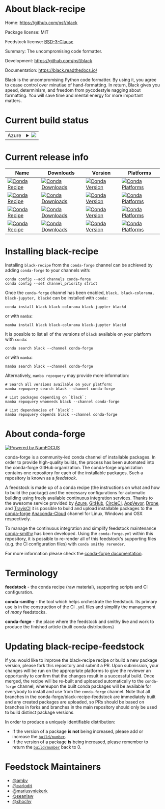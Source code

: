 About black-recipe
==================

Home: https://github.com/psf/black

Package license: MIT

Feedstock license: [BSD-3-Clause](https://github.com/conda-forge/black-feedstock/blob/main/LICENSE.txt)

Summary: The uncompromising code formatter.

Development: https://github.com/psf/black

Documentation: https://black.readthedocs.io/

Black is the uncompromising Python code formatter. By using it, you agree
to cease control over minutiae of hand-formatting. In return, Black gives
you speed, determinism, and freedom from pycodestyle nagging about
formatting. You will save time and mental energy for more important matters.


Current build status
====================


<table>
    
  <tr>
    <td>Azure</td>
    <td>
      <details>
        <summary>
          <a href="https://dev.azure.com/conda-forge/feedstock-builds/_build/latest?definitionId=3700&branchName=main">
            <img src="https://dev.azure.com/conda-forge/feedstock-builds/_apis/build/status/black-feedstock?branchName=main">
          </a>
        </summary>
        <table>
          <thead><tr><th>Variant</th><th>Status</th></tr></thead>
          <tbody><tr>
              <td>linux_64_python3.10.____cpython</td>
              <td>
                <a href="https://dev.azure.com/conda-forge/feedstock-builds/_build/latest?definitionId=3700&branchName=main">
                  <img src="https://dev.azure.com/conda-forge/feedstock-builds/_apis/build/status/black-feedstock?branchName=main&jobName=linux&configuration=linux_64_python3.10.____cpython" alt="variant">
                </a>
              </td>
            </tr><tr>
              <td>linux_64_python3.7.____cpython</td>
              <td>
                <a href="https://dev.azure.com/conda-forge/feedstock-builds/_build/latest?definitionId=3700&branchName=main">
                  <img src="https://dev.azure.com/conda-forge/feedstock-builds/_apis/build/status/black-feedstock?branchName=main&jobName=linux&configuration=linux_64_python3.7.____cpython" alt="variant">
                </a>
              </td>
            </tr><tr>
              <td>linux_64_python3.8.____cpython</td>
              <td>
                <a href="https://dev.azure.com/conda-forge/feedstock-builds/_build/latest?definitionId=3700&branchName=main">
                  <img src="https://dev.azure.com/conda-forge/feedstock-builds/_apis/build/status/black-feedstock?branchName=main&jobName=linux&configuration=linux_64_python3.8.____cpython" alt="variant">
                </a>
              </td>
            </tr><tr>
              <td>linux_64_python3.9.____cpython</td>
              <td>
                <a href="https://dev.azure.com/conda-forge/feedstock-builds/_build/latest?definitionId=3700&branchName=main">
                  <img src="https://dev.azure.com/conda-forge/feedstock-builds/_apis/build/status/black-feedstock?branchName=main&jobName=linux&configuration=linux_64_python3.9.____cpython" alt="variant">
                </a>
              </td>
            </tr><tr>
              <td>linux_aarch64_python3.10.____cpython</td>
              <td>
                <a href="https://dev.azure.com/conda-forge/feedstock-builds/_build/latest?definitionId=3700&branchName=main">
                  <img src="https://dev.azure.com/conda-forge/feedstock-builds/_apis/build/status/black-feedstock?branchName=main&jobName=linux&configuration=linux_aarch64_python3.10.____cpython" alt="variant">
                </a>
              </td>
            </tr><tr>
              <td>linux_aarch64_python3.7.____cpython</td>
              <td>
                <a href="https://dev.azure.com/conda-forge/feedstock-builds/_build/latest?definitionId=3700&branchName=main">
                  <img src="https://dev.azure.com/conda-forge/feedstock-builds/_apis/build/status/black-feedstock?branchName=main&jobName=linux&configuration=linux_aarch64_python3.7.____cpython" alt="variant">
                </a>
              </td>
            </tr><tr>
              <td>linux_aarch64_python3.8.____cpython</td>
              <td>
                <a href="https://dev.azure.com/conda-forge/feedstock-builds/_build/latest?definitionId=3700&branchName=main">
                  <img src="https://dev.azure.com/conda-forge/feedstock-builds/_apis/build/status/black-feedstock?branchName=main&jobName=linux&configuration=linux_aarch64_python3.8.____cpython" alt="variant">
                </a>
              </td>
            </tr><tr>
              <td>linux_aarch64_python3.9.____cpython</td>
              <td>
                <a href="https://dev.azure.com/conda-forge/feedstock-builds/_build/latest?definitionId=3700&branchName=main">
                  <img src="https://dev.azure.com/conda-forge/feedstock-builds/_apis/build/status/black-feedstock?branchName=main&jobName=linux&configuration=linux_aarch64_python3.9.____cpython" alt="variant">
                </a>
              </td>
            </tr><tr>
              <td>linux_ppc64le_python3.10.____cpython</td>
              <td>
                <a href="https://dev.azure.com/conda-forge/feedstock-builds/_build/latest?definitionId=3700&branchName=main">
                  <img src="https://dev.azure.com/conda-forge/feedstock-builds/_apis/build/status/black-feedstock?branchName=main&jobName=linux&configuration=linux_ppc64le_python3.10.____cpython" alt="variant">
                </a>
              </td>
            </tr><tr>
              <td>linux_ppc64le_python3.7.____cpython</td>
              <td>
                <a href="https://dev.azure.com/conda-forge/feedstock-builds/_build/latest?definitionId=3700&branchName=main">
                  <img src="https://dev.azure.com/conda-forge/feedstock-builds/_apis/build/status/black-feedstock?branchName=main&jobName=linux&configuration=linux_ppc64le_python3.7.____cpython" alt="variant">
                </a>
              </td>
            </tr><tr>
              <td>linux_ppc64le_python3.8.____cpython</td>
              <td>
                <a href="https://dev.azure.com/conda-forge/feedstock-builds/_build/latest?definitionId=3700&branchName=main">
                  <img src="https://dev.azure.com/conda-forge/feedstock-builds/_apis/build/status/black-feedstock?branchName=main&jobName=linux&configuration=linux_ppc64le_python3.8.____cpython" alt="variant">
                </a>
              </td>
            </tr><tr>
              <td>linux_ppc64le_python3.9.____cpython</td>
              <td>
                <a href="https://dev.azure.com/conda-forge/feedstock-builds/_build/latest?definitionId=3700&branchName=main">
                  <img src="https://dev.azure.com/conda-forge/feedstock-builds/_apis/build/status/black-feedstock?branchName=main&jobName=linux&configuration=linux_ppc64le_python3.9.____cpython" alt="variant">
                </a>
              </td>
            </tr><tr>
              <td>osx_64_python3.10.____cpython</td>
              <td>
                <a href="https://dev.azure.com/conda-forge/feedstock-builds/_build/latest?definitionId=3700&branchName=main">
                  <img src="https://dev.azure.com/conda-forge/feedstock-builds/_apis/build/status/black-feedstock?branchName=main&jobName=osx&configuration=osx_64_python3.10.____cpython" alt="variant">
                </a>
              </td>
            </tr><tr>
              <td>osx_64_python3.7.____cpython</td>
              <td>
                <a href="https://dev.azure.com/conda-forge/feedstock-builds/_build/latest?definitionId=3700&branchName=main">
                  <img src="https://dev.azure.com/conda-forge/feedstock-builds/_apis/build/status/black-feedstock?branchName=main&jobName=osx&configuration=osx_64_python3.7.____cpython" alt="variant">
                </a>
              </td>
            </tr><tr>
              <td>osx_64_python3.8.____cpython</td>
              <td>
                <a href="https://dev.azure.com/conda-forge/feedstock-builds/_build/latest?definitionId=3700&branchName=main">
                  <img src="https://dev.azure.com/conda-forge/feedstock-builds/_apis/build/status/black-feedstock?branchName=main&jobName=osx&configuration=osx_64_python3.8.____cpython" alt="variant">
                </a>
              </td>
            </tr><tr>
              <td>osx_64_python3.9.____cpython</td>
              <td>
                <a href="https://dev.azure.com/conda-forge/feedstock-builds/_build/latest?definitionId=3700&branchName=main">
                  <img src="https://dev.azure.com/conda-forge/feedstock-builds/_apis/build/status/black-feedstock?branchName=main&jobName=osx&configuration=osx_64_python3.9.____cpython" alt="variant">
                </a>
              </td>
            </tr><tr>
              <td>osx_arm64_python3.10.____cpython</td>
              <td>
                <a href="https://dev.azure.com/conda-forge/feedstock-builds/_build/latest?definitionId=3700&branchName=main">
                  <img src="https://dev.azure.com/conda-forge/feedstock-builds/_apis/build/status/black-feedstock?branchName=main&jobName=osx&configuration=osx_arm64_python3.10.____cpython" alt="variant">
                </a>
              </td>
            </tr><tr>
              <td>osx_arm64_python3.8.____cpython</td>
              <td>
                <a href="https://dev.azure.com/conda-forge/feedstock-builds/_build/latest?definitionId=3700&branchName=main">
                  <img src="https://dev.azure.com/conda-forge/feedstock-builds/_apis/build/status/black-feedstock?branchName=main&jobName=osx&configuration=osx_arm64_python3.8.____cpython" alt="variant">
                </a>
              </td>
            </tr><tr>
              <td>osx_arm64_python3.9.____cpython</td>
              <td>
                <a href="https://dev.azure.com/conda-forge/feedstock-builds/_build/latest?definitionId=3700&branchName=main">
                  <img src="https://dev.azure.com/conda-forge/feedstock-builds/_apis/build/status/black-feedstock?branchName=main&jobName=osx&configuration=osx_arm64_python3.9.____cpython" alt="variant">
                </a>
              </td>
            </tr><tr>
              <td>win_64_python3.10.____cpython</td>
              <td>
                <a href="https://dev.azure.com/conda-forge/feedstock-builds/_build/latest?definitionId=3700&branchName=main">
                  <img src="https://dev.azure.com/conda-forge/feedstock-builds/_apis/build/status/black-feedstock?branchName=main&jobName=win&configuration=win_64_python3.10.____cpython" alt="variant">
                </a>
              </td>
            </tr><tr>
              <td>win_64_python3.7.____cpython</td>
              <td>
                <a href="https://dev.azure.com/conda-forge/feedstock-builds/_build/latest?definitionId=3700&branchName=main">
                  <img src="https://dev.azure.com/conda-forge/feedstock-builds/_apis/build/status/black-feedstock?branchName=main&jobName=win&configuration=win_64_python3.7.____cpython" alt="variant">
                </a>
              </td>
            </tr><tr>
              <td>win_64_python3.8.____cpython</td>
              <td>
                <a href="https://dev.azure.com/conda-forge/feedstock-builds/_build/latest?definitionId=3700&branchName=main">
                  <img src="https://dev.azure.com/conda-forge/feedstock-builds/_apis/build/status/black-feedstock?branchName=main&jobName=win&configuration=win_64_python3.8.____cpython" alt="variant">
                </a>
              </td>
            </tr><tr>
              <td>win_64_python3.9.____cpython</td>
              <td>
                <a href="https://dev.azure.com/conda-forge/feedstock-builds/_build/latest?definitionId=3700&branchName=main">
                  <img src="https://dev.azure.com/conda-forge/feedstock-builds/_apis/build/status/black-feedstock?branchName=main&jobName=win&configuration=win_64_python3.9.____cpython" alt="variant">
                </a>
              </td>
            </tr>
          </tbody>
        </table>
      </details>
    </td>
  </tr>
</table>

Current release info
====================

| Name | Downloads | Version | Platforms |
| --- | --- | --- | --- |
| [![Conda Recipe](https://img.shields.io/badge/recipe-black-green.svg)](https://anaconda.org/conda-forge/black) | [![Conda Downloads](https://img.shields.io/conda/dn/conda-forge/black.svg)](https://anaconda.org/conda-forge/black) | [![Conda Version](https://img.shields.io/conda/vn/conda-forge/black.svg)](https://anaconda.org/conda-forge/black) | [![Conda Platforms](https://img.shields.io/conda/pn/conda-forge/black.svg)](https://anaconda.org/conda-forge/black) |
| [![Conda Recipe](https://img.shields.io/badge/recipe-black--colorama-green.svg)](https://anaconda.org/conda-forge/black-colorama) | [![Conda Downloads](https://img.shields.io/conda/dn/conda-forge/black-colorama.svg)](https://anaconda.org/conda-forge/black-colorama) | [![Conda Version](https://img.shields.io/conda/vn/conda-forge/black-colorama.svg)](https://anaconda.org/conda-forge/black-colorama) | [![Conda Platforms](https://img.shields.io/conda/pn/conda-forge/black-colorama.svg)](https://anaconda.org/conda-forge/black-colorama) |
| [![Conda Recipe](https://img.shields.io/badge/recipe-black--jupyter-green.svg)](https://anaconda.org/conda-forge/black-jupyter) | [![Conda Downloads](https://img.shields.io/conda/dn/conda-forge/black-jupyter.svg)](https://anaconda.org/conda-forge/black-jupyter) | [![Conda Version](https://img.shields.io/conda/vn/conda-forge/black-jupyter.svg)](https://anaconda.org/conda-forge/black-jupyter) | [![Conda Platforms](https://img.shields.io/conda/pn/conda-forge/black-jupyter.svg)](https://anaconda.org/conda-forge/black-jupyter) |
| [![Conda Recipe](https://img.shields.io/badge/recipe-blackd-green.svg)](https://anaconda.org/conda-forge/blackd) | [![Conda Downloads](https://img.shields.io/conda/dn/conda-forge/blackd.svg)](https://anaconda.org/conda-forge/blackd) | [![Conda Version](https://img.shields.io/conda/vn/conda-forge/blackd.svg)](https://anaconda.org/conda-forge/blackd) | [![Conda Platforms](https://img.shields.io/conda/pn/conda-forge/blackd.svg)](https://anaconda.org/conda-forge/blackd) |

Installing black-recipe
=======================

Installing `black-recipe` from the `conda-forge` channel can be achieved by adding `conda-forge` to your channels with:

```
conda config --add channels conda-forge
conda config --set channel_priority strict
```

Once the `conda-forge` channel has been enabled, `black, black-colorama, black-jupyter, blackd` can be installed with `conda`:

```
conda install black black-colorama black-jupyter blackd
```

or with `mamba`:

```
mamba install black black-colorama black-jupyter blackd
```

It is possible to list all of the versions of `black` available on your platform with `conda`:

```
conda search black --channel conda-forge
```

or with `mamba`:

```
mamba search black --channel conda-forge
```

Alternatively, `mamba repoquery` may provide more information:

```
# Search all versions available on your platform:
mamba repoquery search black --channel conda-forge

# List packages depending on `black`:
mamba repoquery whoneeds black --channel conda-forge

# List dependencies of `black`:
mamba repoquery depends black --channel conda-forge
```


About conda-forge
=================

[![Powered by
NumFOCUS](https://img.shields.io/badge/powered%20by-NumFOCUS-orange.svg?style=flat&colorA=E1523D&colorB=007D8A)](https://numfocus.org)

conda-forge is a community-led conda channel of installable packages.
In order to provide high-quality builds, the process has been automated into the
conda-forge GitHub organization. The conda-forge organization contains one repository
for each of the installable packages. Such a repository is known as a *feedstock*.

A feedstock is made up of a conda recipe (the instructions on what and how to build
the package) and the necessary configurations for automatic building using freely
available continuous integration services. Thanks to the awesome service provided by
[Azure](https://azure.microsoft.com/en-us/services/devops/), [GitHub](https://github.com/),
[CircleCI](https://circleci.com/), [AppVeyor](https://www.appveyor.com/),
[Drone](https://cloud.drone.io/welcome), and [TravisCI](https://travis-ci.com/)
it is possible to build and upload installable packages to the
[conda-forge](https://anaconda.org/conda-forge) [Anaconda-Cloud](https://anaconda.org/)
channel for Linux, Windows and OSX respectively.

To manage the continuous integration and simplify feedstock maintenance
[conda-smithy](https://github.com/conda-forge/conda-smithy) has been developed.
Using the ``conda-forge.yml`` within this repository, it is possible to re-render all of
this feedstock's supporting files (e.g. the CI configuration files) with ``conda smithy rerender``.

For more information please check the [conda-forge documentation](https://conda-forge.org/docs/).

Terminology
===========

**feedstock** - the conda recipe (raw material), supporting scripts and CI configuration.

**conda-smithy** - the tool which helps orchestrate the feedstock.
                   Its primary use is in the construction of the CI ``.yml`` files
                   and simplify the management of *many* feedstocks.

**conda-forge** - the place where the feedstock and smithy live and work to
                  produce the finished article (built conda distributions)


Updating black-recipe-feedstock
===============================

If you would like to improve the black-recipe recipe or build a new
package version, please fork this repository and submit a PR. Upon submission,
your changes will be run on the appropriate platforms to give the reviewer an
opportunity to confirm that the changes result in a successful build. Once
merged, the recipe will be re-built and uploaded automatically to the
`conda-forge` channel, whereupon the built conda packages will be available for
everybody to install and use from the `conda-forge` channel.
Note that all branches in the conda-forge/black-recipe-feedstock are
immediately built and any created packages are uploaded, so PRs should be based
on branches in forks and branches in the main repository should only be used to
build distinct package versions.

In order to produce a uniquely identifiable distribution:
 * If the version of a package **is not** being increased, please add or increase
   the [``build/number``](https://docs.conda.io/projects/conda-build/en/latest/resources/define-metadata.html#build-number-and-string).
 * If the version of a package **is** being increased, please remember to return
   the [``build/number``](https://docs.conda.io/projects/conda-build/en/latest/resources/define-metadata.html#build-number-and-string)
   back to 0.

Feedstock Maintainers
=====================

* [@ambv](https://github.com/ambv/)
* [@carlodri](https://github.com/carlodri/)
* [@mariusvniekerk](https://github.com/mariusvniekerk/)
* [@seanlaw](https://github.com/seanlaw/)
* [@xhochy](https://github.com/xhochy/)

